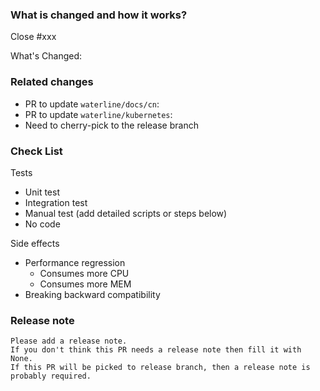 <!--
Thank you for contributing to Waterline!

If you haven't already, please read Waterline's [CONTRIBUTING](../CONTRIBUTING.md) document.

If you're unsure about anything, just ask; somebody should be along to answer within a day or two.

PR Title Format:
1. module [, module2, module3]: what's changed
2. *: what's changed
-->

### What is changed and how it works?

Close #xxx <!-- Associate issue that describes the problem the PR tries to solve. -->

What's Changed:

### Related changes

- PR to update `waterline/docs/cn`:
- PR to update `waterline/kubernetes`:
- Need to cherry-pick to the release branch

### Check List <!--REMOVE the items that are not applicable-->

Tests <!-- At least one of them must be included. -->

- Unit test
- Integration test
- Manual test (add detailed scripts or steps below)
- No code

Side effects

- Performance regression
    - Consumes more CPU
    - Consumes more MEM
- Breaking backward compatibility

### Release note <!-- bugfixes or new feature need a release note -->

```release-note
Please add a release note.
If you don't think this PR needs a release note then fill it with None.
If this PR will be picked to release branch, then a release note is probably required.
```

